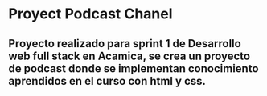 # Proyect Podcast Chanel

## Proyecto realizado para sprint 1 de Desarrollo web full stack en Acamica, se crea un proyecto de podcast donde se implementan conocimiento aprendidos en el curso  con html y css.
